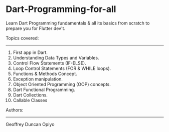 # Dart-Programming-for-all
Learn Dart Programming fundamentals &amp; all its basics from scratch to prepare you for Flutter dev't.

Topics covered:
_______________
1. First app in Dart.
2. Understanding Data Types and Variables.
3. Control Flow Statements (IF-ELSE).
4. Loop Control Statements (FOR & WHILE loops).
5. Functions & Methods Concept.
6. Exception manipulation.
7. Object Oriented Programming (OOP) concepts.
8. Dart Functional Programming.
9. Dart Collections.
10. Callable Classes

Authors:
________
Geoffrey Duncan Opiyo
